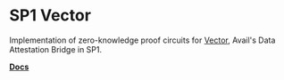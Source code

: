 # SP1 Vector

Implementation of zero-knowledge proof circuits for [Vector](https://blog.availproject.org/data-attestation-bridge/), Avail's Data Attestation Bridge in SP1.

**[Docs](https://succinctlabs.github.io/sp1-vector)**
